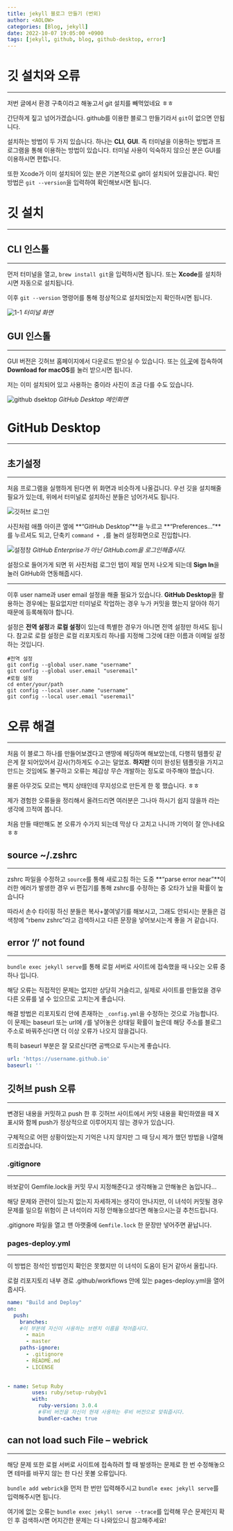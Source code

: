 ```yaml
---
title: jekyll 블로그 만들기 (번외)
author: <AOLOW>
categories: [Blog, jekyll]
date: 2022-10-07 19:05:00 +0900
tags: [jekyll, github, blog, github-desktop, error]
---
```


# 깃 설치와 오류

---

저번 글에서 환경 구축이라고 해놓고서 git 설치를 빼먹었네요 ㅎㅎ

간단하게 짚고 넘어가겠습니다. github를 이용한 블로그 만들기라서 `git`이 없으면 안됩니다.

설치하는 방법이 두 가지 있습니다. 하나는 **CLI**, **GUI**. 즉 터미널을 이용하는 방법과 프로그램을 통해 이용하는 방법이 있습니다. 터미널 사용이 익숙하지 않으신 분은 GUI를 이용하시면 편합니다.

또한 Xcode가 이미 설치되어 있는 분은 기본적으로 git이 설치되어 있을겁니다. 확인 방법은 `git --version`을 입력하여 확인해보시면 됩니다.

# 깃 설치

---

## CLI 인스톨

---

먼저 터미널을 열고, `brew install git`을 입력하시면 됩니다. 또는 **Xcode**를 설치하시면 자동으로 설치됩니다.

이후 `git --version` 명령어를 통해 정상적으로 설치되었는지 확인하시면 됩니다.

![1-1](/assets/img/img/22-10/10-07/1-1.png)
*터미널 화면*

## GUI 인스톨

---

GUI 버전은 깃허브 홈페이지에서 다운로드 받으실 수 있습니다. 또는 [이 곳](https://desktop.github.com)에 접속하여 **Download for macOS**를 눌러 받으시면 됩니다. 

저는 이미 설치되어 있고 사용하는 중이라 사진이 조금 다를 수도 있습니다.

![github dsektop](/assets/img/img/22-10/10-07/1-2.png)
*GitHub Desktop 메인화면*

# GitHub Desktop

---

## 초기설정

---

처음 프로그램을 실행하게 된다면 위 화면과 비슷하게 나올겁니다. 우선 깃을 설치해줄 필요가 있는데, 위에서 터미널로 설치하신 분들은 넘어가셔도 됩니다.

![깃허브 로그인](/assets/img/img/22-10/10-07/1-3.png)

사진처럼 애플 아이콘 옆에 **“GitHub Desktop”**을 누르고 **“Preferences…”**를 누르셔도 되고, 단축키 `command + ,`를 눌러 설정화면으로 진입합니다.

![설정창](/assets/img/img/22-10/10-07/1-4.png)
*GitHub Enterprise가 아닌 GitHub.com을 로그인해줍시다.*

설정으로 들어가게 되면 위 사진처럼 로그인 탭이 제일 먼저 나오게 되는데 **Sign In**을 눌러 GitHub와 연동해줍시다.

---

이후 user name과 user email 설정을 해줄 필요가 있습니다. **GitHub Desktop**을 활용하는 경우에는 필요없지만 터미널로 작업하는 경우 누가 커밋을 했는지 알아야 하기 때문에 등록해줘야 합니다.

설정은 **전역 설정**과 **로컬 설정**이 있는데 특별한 경우가 아니면 전역 설정만 하셔도 됩니다. 참고로 로컬 설정은 로컬 리포지토리 하나를 지정해 그것에 대한 이름과 이메일 설정하는 것입니다.

```terminal
#전역 설정
git config --global user.name "username"
git config --global user.email "useremail"
#로컬 설정
cd enter/your/path
git config --local user.name "username"
git config --local user.email "useremail"
```



# 오류 해결

---

처음 이 블로그 하나를 만들어보겠다고 맨땅에 헤딩하며 해보았는데, 다행히 템플릿 같은게 잘 되어있어서 감사(?)하게도 수고는 덜었죠. **하지만** 이미 완성된 템플릿을 가지고 만드는 것임에도 불구하고 오류는 체감상 무슨 개발하는 정도로 마주해야 했습니다.

물론 아무것도 모르는 백지 상태인데 무지성으로 만든게 한 몫 했습니다. ㅎㅎ

제가 경험한 오류들을 정리해서 올려드리면 여러분은 그나마 하시기 쉽지 않을까 라는 생각에 끄적여 봅니다.

처음 만들 때만해도 본 오류가 수가지 되는데 막상 다 고치고 나니까 기억이 잘 안나네요 ㅎㅎ



## source ~/.zshrc

---

zshrc 파일을 수정하고 `source`를 통해 새로고침 하는 도중 **“parse error near”**이러한 에러가 발생한 경우 vi 편집기를 통해 zshrc를 수정하는 중 오타가 났을 확률이 높습니다

따라서 손수 타이핑 하신 분들은 복사+붙여넣기를 해보시고, 그래도 안되시는 분들은 검색창에 “rbenv zshrc”라고 검색하시고 다른 문장을 넣어보시는게 좋을 거 같습니다.



## error ‘/’ not found

---

`bundle exec jekyll serve`를 통해 로컬 서버로 사이트에 접속했을 때 나오는 오류 중 하나 입니다.

해당 오류는 직접적인 문제는 없지만 상당히 거슬리고, 실제로 사이트를 만들었을 경우 다른 오류를 낼 수 있으므로 고치는게 좋습니다. 

해결 방법은 리포지토리 안에 존재하는 `_config.yml`을 수정하는 것으로 가능합니다. 이 문제는 baseurl 또는 url에 `/`를 넣어놓은 상태일 확률이 높은데 해당 주소를 블로그 주소로 바꿔주신다면 더 이상 오류가 나오지 않을겁니다.

특히 baseurl 부분은 잘 모르신다면 공백으로 두시는게 좋습니다.

```yml
url: 'https://username.github.io'
baseurl: ''
```



## 깃허브 push 오류

---

변경된 내용을 커밋하고 push 한 후 깃허브 사이트에서 커밋 내용을 확인하였을 때 X 표시와 함께 push가 정상적으로 이루어지지 않는 경우가 있습니다. 

구체적으로 어떤 상황이었는지 기억은 나지 않지만 그 때 당시 제가 했던 방법을 나열해드리겠습니다.



### .gitignore

---

바보같이 Gemfile.lock을 커밋 무시 지정해준다고 생각해놓고 안해놓은 놈입니다…

해당 문제와 관련이 있는지 없는지 자세하게는 생각이 안나지만, 이 녀석이 커밋될 경우 문제를 일으킬 위험이 큰 녀석이라 지정 안해놓으셨다면 해놓으시는걸 추천드립니다.

.gitignore 파일을 열고 맨 아랫줄에 `Gemfile.lock` 한 문장만 넣어주면 끝납니다.



### pages-deploy.yml

---

이 방법은 정석인 방법인지 확인은 못했지만 이 녀석이 도움이 된거 같아서 올립니다.

로컬 리포지토리 내부 경로 .github/workflows 안에 있는 pages-deploy.yml을 열어 줍시다.

```yaml
name: "Build and Deploy"
on:
  push:
    branches:
    #이 부분에 자신이 사용하는 브렌치 이름을 적어줍시다.
      - main
      - master
    paths-ignore:
      - .gitignore
      - README.md
      - LICENSE
  
```

```yaml
- name: Setup Ruby
        uses: ruby/setup-ruby@v1
        with:
          ruby-version: 3.0.4
          #루비 버전을 자신이 현재 사용하는 루비 버전으로 맞춰줍시다.
          bundler-cache: true
```





## can not load such File – webrick

---

해당 문제 또한 로컬 서버로 사이트에 접속하려 할 때 발생하는 문제로 한 번 수정해놓으면 테마를 바꾸지 않는 한 다신 못볼 오류입니다.

`bundle add webrick`을 먼저 한 번만 입력해주시고 `bundle exec jekyll serve`를 입력해주시면 됩니다.

여기에 없는 오류는 `bundle exec jekyll serve --trace`를 입력해 무슨 문제인지 확인 후 검색하시면 어지간한 문제는 다 나와있으니 참고해주세요!
